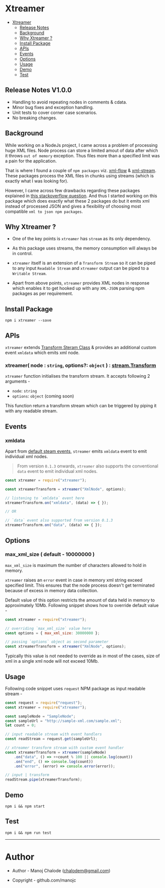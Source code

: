 
# Xtreamer

- [Xtreamer](#xtreamer)
  - [Release Notes](#release-notes-v1.0.0)
  - [Background](#background)
  - [Why Xtreamer ?](#why-xtreamer)
  - [Install Package](#install-package)
  - [APIs](#apis)
  - [Events](#events)
  - [Options](#options)
  - [Usage](#usage)
  - [Demo](#demo)
  - [Test](#test)

## Release Notes V1.0.0
- Handling to avoid repeating nodes in comments & cdata.
- Minor bug fixes and exception handling.
- Unit tests to cover corner case scenarios.
- No breaking changes.

## Background

While working on a NodeJs project, I came across a problem of processing huge XML files. Node process can store a limited amout of data after which it throws `out of memory` exception. Thus files more than a specified limit was a pain for the application.

That is where I found a couple of `npm packages` viz. [xml-flow](https://www.npmjs.com/package/xml-flow) & [xml-stream](https://www.npmjs.com/package/xml-stream). These packages process the XML files in chunks using streams (which is exactly what I was looking for).

However, I came across few drawbacks regarding these packages explained in [this stackoverflow question](https://stackoverflow.com/questions/52129764/xml-flow-npm-package-unexpected-xml-parsing-behaviour). And thus I started working on this package which does exactly what these 2 packages do but it emits xml instead of processed JSON and gives a flexibility of choosing most compatible `xml to json npm packages`.

## Why Xtreamer ?

- One of the key points is `xtreamer` has `stream` as its only dependency.

- As this package uses streams, the memory consumption will always be in control.

- `xtreamer` itself is an extension of a `Transform Stream` so it can be piped to any input `Readable Stream` and `xtreamer` output can be piped to a `Writable Stream`.

- Apart from above points, `xtreamer` provides XML nodes in response which enables it to get hooked up with any `XML-JSON` parsing npm packages as per requirement.

## Install Package

```shell
npm i xtreamer --save
```

## APIs

`xtreamer` extends [Transform Steram Class](https://nodejs.org/api/stream.html#stream_duplex_and_transform_streams) & provides an additional custom event `xmldata` which emits xml node.

### xtreamer( node : `string`, options?: `object` ) : [stream.Transform](https://nodejs.org/api/stream.html#stream_class_stream_transform)

`xtreamer` function initialises the transform stream. It accepts following 2 arguments -

- `node`: `string`
- `options`: `object` (coming soon)

This function return a transform stream which can be triggered by piping it with any readable stream.

## Events

### xmldata

Apart from [default steam events](https://nodejs.org/api/stream.html#stream_event_close), `streamer` emits `xmldata` event to emit individual xml nodes.

> From version `0.1.3` onwards, `xtreamer` also supports the conventional `data` event to emit individual xml nodes.

```javascript
const xtreamer = require("xtreamer");

const xtreamerTransform = xtreamer("XmlNode", options);

// listening to `xmldata` event here
xtreamerTransform.on("xmldata", (data) => { });

// OR

// `data` event also supported from version 0.1.3
xtreamerTransform.on("data", (data) => { });
```

## Options

### max_xml_size ( default - 10000000 )

`max_xml_size` is maximum the number of characters allowed to hold in memory. 

`xtreamer` raises an `error` event in case in memory xml string exceed specified limit. This ensures that the node process doesn't get terminated because of excess in memory data collection.

Default value of this option restricts the amount of data held in memory to approximately 10Mb. Following snippet shows how to override default value -

```javascript
const xtreamer = require("xtreamer");

// overriding `max_xml_size` value here
const options = { max_xml_size: 30000000 };

// passing `options` object as second parameter
const xtreamerTransform = xtreamer("XmlNode", options);
```

Typically this value is not needed to override as in most of the cases, size of xml in a single xml node will not exceed 10Mb.

## Usage

Following code snippet uses `request` NPM package as input readable stream -

```javascript
const request = require("request");
const xtreamer = require("xtreamer");

const sampleNode = "SampleNode";
const sampleUrl = "http://sample-xml.com/sample.xml";
let count = 0;

// input readable stream with event handlers
const readStream = request.get(sampleUrl);

// xtreamer transform stream with custom event handler
const xtreamerTransform = xtreamer(sampleNode)
    .on("data", () => ++count % 100 || console.log(count))
    .on("end", () => console.log(count))
    .on("error", (error) => console.error(error));

// input | transform
readStream.pipe(xtreamerTransform);
```

## Demo

```shell
npm i && npm start
```

## Test

```shell
npm i && npm run test
```

---

# Author

- Author - Manoj Chalode (chalodem@gmail.com)

- Copyright - github.com/manojc
